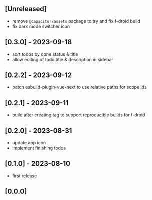 ## [Unreleased]

- remove `@capacitor/assets` package to try and fix f-droid build
- fix dark mode switcher icon

## [0.3.0] - 2023-09-18

- sort todos by done status & title
- allow editing of todo title & description in sidebar

## [0.2.2] - 2023-09-12

- patch esbuild-plugin-vue-next to use relative paths for scope ids

## [0.2.1] - 2023-09-11

- build after creating tag to support reproducible builds for f-droid

## [0.2.0] - 2023-08-31

- update app icon
- implement finishing todos

## [0.1.0] - 2023-08-10

- first release

## [0.0.0]
